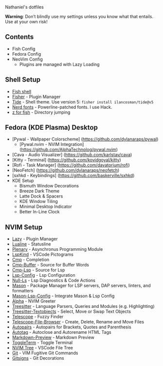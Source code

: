 Nathaniel's dotfiles

**Warning**: Don’t blindly use my settings unless you know what that entails. Use at your own risk!

## Contents
- Fish Config
- Fedora Config
- NeoVim Config
  - Plugins are managed with Lazy Loading
  
## Shell Setup 

- [Fish shell](https://fishshell.com/)
- [Fisher](https://github.com/jorgebucaran/fisher) - Plugin Manager
- [Tide](https://github.com/IlanCosman/tide) - Shell theme. Use version 5: `fisher install ilancosman/tide@v5`
- [Nerd fonts](https://github.com/ryanoasis/nerd-fonts) - Powerline-patched fonts. I use Hack.
- [z for fish](https://github.com/jethrokuan/z) - Directory jumping

## Fedora (KDE Plasma) Desktop
- [Pywal - Wallpaper Colorscheme] (https://github.com/dylanaraps/pywal) 
    - [Pywal.nvim - NVIM Integration] (https://github.com/AlphaTechnolog/pywal.nvim)
- [Cava - Audio Visualizer] (https://github.com/karlstav/cava)
- [Kitty - Terminal] (https://github.com/kovidgoyal/kitty)
- [Rofi - Task Manager] (https://github.com/davatorium/rofi)
- [NeoFetch] (https://github.com/dylanaraps/neofetch)
- [sxhkd - Keybindings] (https://github.com/baskerville/sxhkd)
- KDE Setup
  - Bismuth Window Decorations
  - Breeze Dark Theme  
  - Latte Dock & Spacers
  - KDE Window Tiling
  - Minimal Desktop Indicator
  - Better In-Line Clock

## NVIM Setup
- [Lazy](https://github.com/folke/lazy.nvim) - Plugin Manager
- [Lualine](https://github.com/nvim-lualine/lualine.nvim) - Statusline
- [Plenary](https://github.com/nvim-lua/plenary.nvim) - Asynchronus Programming Module
- [LspKind](https://github.com/onsails/lspkind.nvim) - VSCode Pictograms
- [Cmp](https://github.com/hrsh7th/nvim-cmp) - Completion
- [Cmp-Buffer](https://github.com/hrsh7th/cmp-buffer) - Source for Buffer Words
- [Cmp-Lsp](https://github.com/hrsh7th/cmp-nvim-lsp) - Source for Lsp
- [Lsp-Config](https://github.com/neovim/nvim-lspconfig) - Lsp Configuration
- [Null-Ls](https://github.com/jose-elias-alvarez/null-ls.nvim) - Lsp Diagnostics & Code Actions
- [Mason](https://github.com/williamboman/mason.nvim) - Package Manager for LSP servers, DAP servers, linters, and formatters
- [Mason-Lsp-Config](https://github.com/williamboman/mason-lspconfig.nvim) - Integrate Mason & Lsp Config
- [Alpha](https://github.com/goolord/alpha-nvim) - NVIM Greeter
- [Treesitter](https://github.com/nvim-treesitter/nvim-treesitter) - Language Parsers, Queries and Modules (e.g. Highlighting)
- [Treesitter-Textobjects](https://github.com/nvim-treesitter/nvim-treesitter-textobjects) - Select, Move or Swap Text Objects
- [Telescope](https://github.com/nvim-telescope/telescope.nvim) - Fuzzy Finder
- [Telescope-File-Browser](https://github.com/nvim-telescope/telescope-file-browser.nvim) - Create, Delete, Rename and Move Files
- [Autopairs](https://github.com/windwp/nvim-autopairs) - Autopairs for Brackets, Quotes and Parenthesis
- [Autotag](https://github.com/windwp/nvim-ts-autotag) - Autoclose and Autorename HTML Tags
- [Markdown-Preview](https://github.com/iamcco/markdown-preview.nvim) - Markdown Preview
- [ToggleTerm](https://github.com/akinsho/toggleterm.nvim) - Toggle Terminal
- [NVIM Tree](https://github.com/nvim-tree/nvim-tree.lua) - VSCode File Tree
- [Git](https://github.com/dinhhuy258/git.nvim) - VIM Fugitive Git Commands
- [Gitsigns](https://github.com/lewis6991/gitsigns.nvim) - Git Decorations

